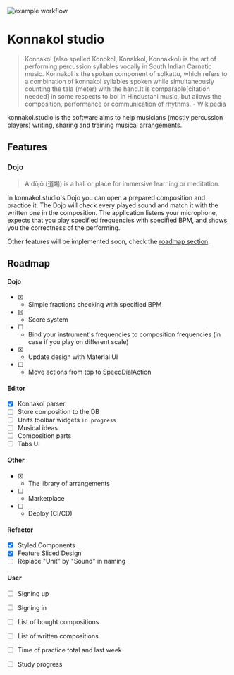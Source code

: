 ![example workflow](https://github.com/agmitron/handpanistan/actions/workflows/hello.yml/badge.svg)

# Konnakol studio

> Konnakol (also spelled Konokol, Konakkol, Konnakkol) is the art of performing percussion syllables vocally in South Indian Carnatic music. Konnakol is the spoken component of solkattu, which refers to a combination of konnakol syllables spoken while simultaneously counting the tala (meter) with the hand.It is comparable[citation needed] in some respects to bol in Hindustani music, but allows the composition, performance or communication of rhythms. - Wikipedia

konnakol.studio is the software aims to help musicians (mostly percussion players) writing, sharing and training musical arrangements.

## Features

### Dojo

> A dōjō (道場) is a hall or place for immersive learning or meditation.

In konnakol.studio's Dojo you can open a prepared composition and practice it. The Dojo will check every played sound and match it with the written one in the composition. The application listens your microphone, expects that you play specified frequencies with specified BPM, and shows you the correctness of the performing.

Other features will be implemented soon, check the [roadmap section](#roadmap).

## Roadmap

#### Dojo

- [x] - Simple fractions checking with specified BPM
- [x] - Score system
- [ ] - Bind your instrument's frequencies to composition frequencies (in case if you play on different scale)
- [x] - Update design with Material UI
- [ ] - Move actions from top to SpeedDialAction

#### Editor

- [x] Konnakol parser
- [ ] Store composition to the DB
- [ ] Units toolbar widgets `in progress`
- [ ] Musical ideas
- [ ] Composition parts
- [ ] Tabs UI

#### Other

- [x] - The library of arrangements
- [ ] - Marketplace 
- [ ] - Deploy (CI/CD)

#### Refactor

- [x] Styled Components
- [x] Feature Sliced Design
- [ ] Replace "Unit" by "Sound" in naming

#### User

- [ ] Signing up
- [ ] Signing in
- [ ] List of bought compositions
- [ ] List of written compositions
- [ ] Time of practice total and last week
- [ ] Study progress

